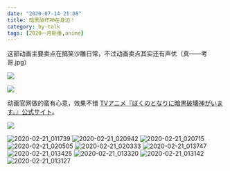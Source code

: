 ```yaml
---
date: "2020-07-14 21:08"
title: 暗黑破坏神在身边！
category: by-talk
tags: [2020一月新番,anime]
---
```

这部动画主要卖点在搞笑<span class="heimu">沙雕</span>日常，不过动画卖点其实还有声优（真——考哥.jpg）

<!-- more -->

![](https://bokuhaka-anime.com/images/opening/opening2_logo.png)

![](https://imgsrc.baidu.com/baike/pic/item/a50f4bfbfbedab64bd565008f936afc378311ed5.jpg)

动画官网做的蛮有心意，效果不错 [TVアニメ『ぼくのとなりに暗黒破壊神がいます。』公式サイト](https://bokuhaka-anime.com/)。

<!-- more -->

![](https://bokuhaka-anime.com/images/chara_img/chara01.png)

![2020-02-21\_011739](//static.nykz.org/blog/images/2020-07-14/2020-02-21__011739.avif)
![2020-02-21\_020942](//static.nykz.org/blog/images/2020-07-14/2020-02-21__020942.avif)
![2020-02-21\_020715](//static.nykz.org/blog/images/2020-07-14/2020-02-21__020715.avif)
![2020-02-21\_020505](//static.nykz.org/blog/images/2020-07-14/2020-02-21__020505.avif)
![2020-02-21\_020333](//static.nykz.org/blog/images/2020-07-14/2020-02-21__020333.avif)
![2020-02-21\_013747](//static.nykz.org/blog/images/2020-07-14/2020-02-21__013747.avif)
![2020-02-21\_013425](//static.nykz.org/blog/images/2020-07-14/2020-02-21__013425.avif)
![2020-02-21\_013320](//static.nykz.org/blog/images/2020-07-14/2020-02-21__013320.avif)
![2020-02-21\_013142](//static.nykz.org/blog/images/2020-07-14/2020-02-21__013142.avif)
![2020-02-21\_013127](//static.nykz.org/blog/images/2020-07-14/2020-02-21__013127.avif)
